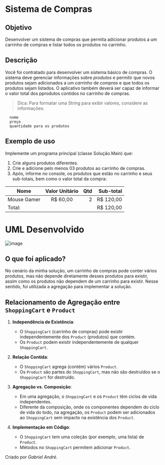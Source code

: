 # Sistema de Compras
## Objetivo
Desenvolver um sistema de compras que permita adicionar produtos a um carrinho de compras e listar todos os produtos no carrinho.
## Descrição
Você foi contratado para desenvolver um sistema básico de compras. O sistema deve gerenciar informações sobre _produtos_ e permitir que novos produtos sejam adicionados a um _carrinho_ de _compras_ e que todos os produtos sejam listados. O aplicativo também deverá ser capaz de informar o valor total dos pprodutos contidos no carrinho de compras.
> Dica: Para formatar uma String para exibir valores, considere as informações:
~~~
  nome
  preço
  quantidade para os produtos
~~~
## Exemplo de uso
Implemente um programa principal (classe Solução.Main) que:
1. Crie alguns produtos diferentes.
2. Crie e adicione pelo menos 03 produtos ao carrinho de compras.
3. Após, informe no console, os produtos que estão no carrinho e seus sub-totais, bem como o valor total da compra:
   
| Nome          | Valor Unitário | Qtd | Sub-total  |
|---------------|:--------------:|----:|-----------:|
| Mouse Gamer   | R$ 60,00       |2    | R$ 120,00  |
| Total:        |                |     | R$ 120,00  |

# UML Desenvolvido
![image](https://github.com/gabrielandre-math/AcademiaJavaAtos/assets/60861872/115af255-7b68-4e2e-a744-4d49ac9c98fc)


## O que foi aplicado?
No cenário da minha solução, um carrinho de compras pode conter vários produtos, mas não depende diretamente desses produtos para existir, assim como os produtos não dependem de um carrinho para existir. Nesse sentido, foi utilizada a agregação para implementar a solução.
## Relacionamento de Agregação entre `ShoppingCart` e `Product`

1. **Independência de Existência**:
   - O `ShoppingCart` (carrinho de compras) pode existir independentemente dos `Product` (produtos) que contém.
   - Os `Product` podem existir independentemente de qualquer `ShoppingCart`.

2. **Relação Contida**:
   - O `ShoppingCart` agrega (contém) vários `Product`.
   - Os `Product` são partes do `ShoppingCart`, mas não são destruídos se o `ShoppingCart` for destruído.

3. **Agregação vs. Composição**:
   - Em uma agregação, o `ShoppingCart` e os `Product` têm ciclos de vida independentes.
   - Diferente da composição, onde os componentes dependem do ciclo de vida do todo, na agregação, os `Product` podem ser adicionados ao `ShoppingCart` sem impacto na existência dos `Product`.

4. **Implementação em Código**:
   - O `ShoppingCart` tem uma coleção (por exemplo, uma lista) de `Product`.
   - Métodos no `ShoppingCart` permitem adicionar `Product`.
     
Criado por _Gabriel André._
